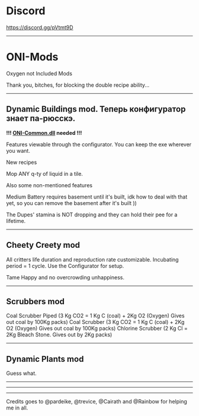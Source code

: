 # Discord
https://discord.gg/pVtmt9D


--------------

# ONI-Mods
Oxygen not Included Mods

Thank you, bitches, for blocking the double recipe ability...

-------------
Dynamic Buildings mod. Теперь конфигуратор знает па-рюсскэ.
----

**!!! [ONI-Common.dll](https://github.com/javisar/ONI-Modloader-Mods/tree/master/Mods) needed !!!** 

Features viewable through the configurator. You can keep the exe wherever you want.

 New recipes

Mop ANY q-ty of liquid in a tile.

Also some non-mentioned features

Medium Battery requires basement until it's built, idk how to deal with that yet, so you can remove the basement after it's built ))

The Dupes' stamina is NOT dropping and they can hold their pee for a lifetime.

-------------
Cheety Creety mod
----
All critters life duration and reproduction rate customizable. Incubating period = 1 cycle. Use the Configurator for setup.

Tame Happy and no overcrowding unhappiness.

-------------
Scrubbers mod
----

Coal Scrubber Piped (3 Kg CO2 = 1 Kg C (coal) + 2Kg O2 (Oxygen) Gives out coal by 100Kg packs)
Coal Scrubber (3 Kg CO2 = 1 Kg C (coal) + 2Kg O2 (Oxygen) Gives out coal by 100Kg packs)
Chlorine Scrubber (2 Kg Cl = 2Kg Bleach Stone. Gives out by 2Kg packs)

-------------
Dynamic Plants mod
----
Guess what.

------------------
------------------
------------------

Credits goes to @pardeike, @trevice, @Cairath and @Rainbow for helping me in all.

